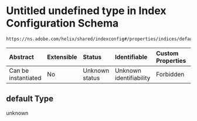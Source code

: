 # Untitled undefined type in Index Configuration Schema

```txt
https://ns.adobe.com/helix/shared/indexconfig#/properties/indices/default
```



| Abstract            | Extensible | Status         | Identifiable            | Custom Properties | Additional Properties | Access Restrictions | Defined In                                                                 |
| :------------------ | :--------- | :------------- | :---------------------- | :---------------- | :-------------------- | :------------------ | :------------------------------------------------------------------------- |
| Can be instantiated | No         | Unknown status | Unknown identifiability | Forbidden         | Allowed               | none                | [indexconfig.schema.json*](indexconfig.schema.json "open original schema") |

## default Type

unknown
